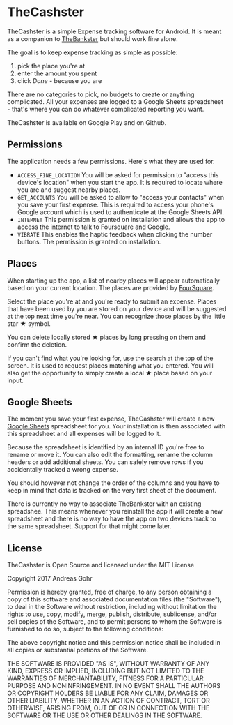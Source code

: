 # TheCashster

TheCashster is a simple Expense tracking software for Android. It is meant as a companion to [TheBankster](https://github.com/splitbrain/TheBankster) but should work fine alone.
 
The goal is to keep expense tracking as simple as possible: 

1) pick the place you're at
2) enter the amount you spent
3) click *Done* - because you are

There are no categories to pick, no budgets to create or anything complicated. All your expenses are logged to a Google Sheets spreadsheet - that's where you can do whatever complicated reporting you want.

TheCashster is available on Google Play and on Github.

## Permissions

The application needs a few permissions. Here's what they are used for.

* `ACCESS_FINE_LOCATION` You will be asked for permission to "access this device's location" when you start the app. It is required to locate where you are and suggest nearby places.
* `GET_ACCOUNTS` You will be asked to allow to "access your contacts" when you save your first expense. This is required to access your phone's Google account which is used to authenticate at the Google Sheets API.
* `INTERNET` This permission is granted on installation and allows the app to access the internet to talk to Foursquare and Google.
* `VIBRATE` This enables the haptic feedback when clicking the number buttons. The permission is granted on installation.

## Places

When starting up the app, a list of nearby places will appear automatically based on your current location. The places are provided by [FourSquare](https://foursquare.com).

Select the place you're at and you're ready to submit an expense. Places that have been used by you are stored on your device and will be suggested at the top next time you're near. You can recognize those places by the little star ★ symbol.

You can delete locally stored ★ places by long pressing on them and confirm the deletion.

If you can't find what you're looking for, use the search at the top of the screen. It is used to request places matching what you entered. You will also get the opportunity to simply create a local ★ place based on your input.

## Google Sheets

The moment you save your first expense, TheCashster will create a new [Google Sheets](https://docs.google.com/spreadsheets/) spreadsheet for you. Your installation is then associated with this spreadsheet and all expenses will be logged to it.
  
Because the spreadsheet is identified by an internal ID you're free to rename or move it. You can also edit the formatting, rename the column headers or add additional sheets. You can safely remove rows if you accidentally tracked a wrong expense.

You should however not change the order of the columns and you have to keep in mind that data is tracked on the very first sheet of the document.

There is currently no way to associate TheBankster with an existing spreadshee. This means whenever you reinstall the app it will create a new spreadsheet and there is no way to have the app on two devices track to the same spreadsheet. Support for that might come later.

## License

TheCashster is Open Source and licensed under the MIT License

Copyright 2017 Andreas Gohr

Permission is hereby granted, free of charge, to any person obtaining a copy of this software and associated documentation files (the "Software"), to deal in the Software without restriction, including without limitation the rights to use, copy, modify, merge, publish, distribute, sublicense, and/or sell copies of the Software, and to permit persons to whom the Software is furnished to do so, subject to the following conditions:

The above copyright notice and this permission notice shall be included in all copies or substantial portions of the Software.

THE SOFTWARE IS PROVIDED "AS IS", WITHOUT WARRANTY OF ANY KIND, EXPRESS OR IMPLIED, INCLUDING BUT NOT LIMITED TO THE WARRANTIES OF MERCHANTABILITY, FITNESS FOR A PARTICULAR PURPOSE AND NONINFRINGEMENT. IN NO EVENT SHALL THE AUTHORS OR COPYRIGHT HOLDERS BE LIABLE FOR ANY CLAIM, DAMAGES OR OTHER LIABILITY, WHETHER IN AN ACTION OF CONTRACT, TORT OR OTHERWISE, ARISING FROM, OUT OF OR IN CONNECTION WITH THE SOFTWARE OR THE USE OR OTHER DEALINGS IN THE SOFTWARE.